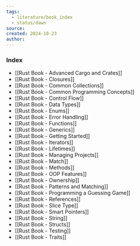 ```yaml
---
tags:
  - literature/book_index
  - status/dawn
source: 
created: 2024-10-23
author:
---
```

### Index

- [[Rust Book - Advanced Cargo and Crates]]
- [[Rust Book - Closures]]
- [[Rust Book - Common Collections]]
- [[Rust Book - Common Programming Concepts]]
- [[Rust Book - Control Flow]]
- [[Rust Book - Data Types]]
- [[Rust Book - Enums]]
- [[Rust Book - Error Handling]]
- [[Rust Book - Functions]]
- [[Rust Book - Generics]]
- [[Rust Book - Getting Started]]
- [[Rust Book - Iterators]]
- [[Rust Book - Lifetimes]]
- [[Rust Book - Managing Projects]]
- [[Rust Book - Match]]
- [[Rust Book - Methods]]
- [[Rust Book - OOP Features]]
- [[Rust Book - Ownership]]
- [[Rust Book - Patterns and Matching]]
- [[Rust Book - Programming a Guessing Game]]
- [[Rust Book - References]]
- [[Rust Book - Slice Type]]
- [[Rust Book - Smart Pointers]]
- [[Rust Book - String]]
- [[Rust Book - Structs]]
- [[Rust Book - Testing]]
- [[Rust Book - Traits]]